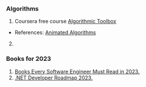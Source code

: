 

### Algorithms

1. Coursera free course [Algorithmic Toolbox](https://www.coursera.org/learn/algorithmic-toolbox/home/welcome)
  - References: [Animated Algorithms](https://www.chrislaux.com/)
2. 

### Books for 2023

1. [Books Every Software Engineer Must Read in 2023.](https://newsletter.techworld-with-milan.com/p/books-every-software-engineer-must)
2. [.NET Developer Roadmap 2023.](https://newsletter.techworld-with-milan.com/p/net-developer-roadmap-2023) 
